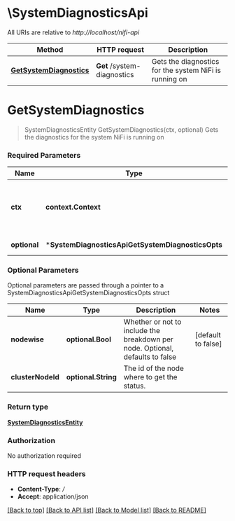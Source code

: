 # \SystemDiagnosticsApi

All URIs are relative to *http://localhost/nifi-api*

Method | HTTP request | Description
------------- | ------------- | -------------
[**GetSystemDiagnostics**](SystemDiagnosticsApi.md#GetSystemDiagnostics) | **Get** /system-diagnostics | Gets the diagnostics for the system NiFi is running on


# **GetSystemDiagnostics**
> SystemDiagnosticsEntity GetSystemDiagnostics(ctx, optional)
Gets the diagnostics for the system NiFi is running on



### Required Parameters

Name | Type | Description  | Notes
------------- | ------------- | ------------- | -------------
 **ctx** | **context.Context** | context for authentication, logging, cancellation, deadlines, tracing, etc.
 **optional** | ***SystemDiagnosticsApiGetSystemDiagnosticsOpts** | optional parameters | nil if no parameters

### Optional Parameters
Optional parameters are passed through a pointer to a SystemDiagnosticsApiGetSystemDiagnosticsOpts struct

Name | Type | Description  | Notes
------------- | ------------- | ------------- | -------------
 **nodewise** | **optional.Bool**| Whether or not to include the breakdown per node. Optional, defaults to false | [default to false]
 **clusterNodeId** | **optional.String**| The id of the node where to get the status. | 

### Return type

[**SystemDiagnosticsEntity**](SystemDiagnosticsEntity.md)

### Authorization

No authorization required

### HTTP request headers

 - **Content-Type**: */*
 - **Accept**: application/json

[[Back to top]](#) [[Back to API list]](../pkg/nifi/README.md#documentation-for-api-endpoints) [[Back to Model list]](../pkg/nifi/README.md#documentation-for-models) [[Back to README]](../pkg/nifi/README.md)

